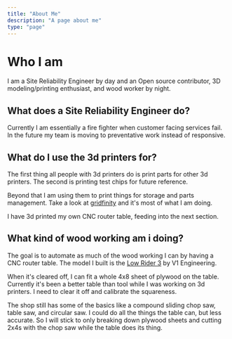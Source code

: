```yaml
---
title: "About Me"
description: "A page about me"
type: "page"
---
```


# Who I am
I am a Site Reliability Engineer by day and an Open source contributor, 3D modeling/printing enthusiast, and wood worker by night.

## What does a Site Reliability Engineer do?
Currently I am essentially a fire fighter when customer facing services fail. In the future my team is moving to preventative work instead of responsive.

## What do I use the 3d printers for?
The first thing all people with 3d printers do is print parts for other 3d printers. The second is printing test chips for future reference.

Beyond that I am using them to print things for storage and parts management. Take a look at [gridfinity](https://gridfinity.xyz/) and it's most of what I am doing.

I have 3d printed my own CNC router table, feeding into the next section.

## What kind of wood working am i doing?
The goal is to automate as much of the wood working I can by having a CNC router table. The model I built is the [Low Rider 3](https://docs.v1e.com/lowrider/) by V1 Engineering.

When it's cleared off, I can fit a whole 4x8 sheet of plywood on the table. Currently it's been a better table than tool while I was working on 3d printers. I need to clear it off and calibrate the squareness.

The shop still has some of the basics like a compound sliding chop saw, table saw, and circular saw. I could do all the things the table can, but less accurate. So I will stick to only breaking down plywood sheets and cutting 2x4s with the chop saw while the table does its thing.
